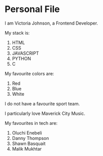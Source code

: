 # Personal File

I am Victoria Johnson, a Frontend Developer.

My stack is:

1. HTML
2. CSS
3. JAVASCRIPT
4. PYTHON
5. C

My favourite colors are:

1. Red
2. Blue
3. White

I do not have a favourite sport team.

I particularly love Maverick City Music.

My favourites in tech are:

1. Oluchi Enebeli
2. Danny Thompson
3. Shawn Basquait
4. Malik Mukhtar

